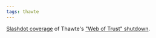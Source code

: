 ```yaml
---
tags: thawte
---
```


[Slashdot coverage](http://news.slashdot.org/story/09/10/05/234241/Thawte-Will-End-Web-of-Trust-On-November-16) of Thawte's ["Web of Trust" shutdown](/twitter/181).
